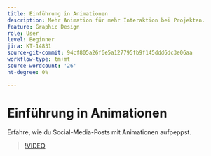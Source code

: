 ```yaml
---
title: Einführung in Animationen
description: Mehr Animation für mehr Interaktion bei Projekten.
feature: Graphic Design
role: User
level: Beginner
jira: KT-14831
source-git-commit: 94cf805a26f6e5a127795fb9f145ddd6dc3e06aa
workflow-type: tm+mt
source-wordcount: '26'
ht-degree: 0%

---
```


# Einführung in Animationen

Erfahre, wie du Social-Media-Posts mit Animationen aufpeppst.

>[!VIDEO](https://video.tv.adobe.com/v/3426975?quality=12&learn=on&hidetitle=true)
